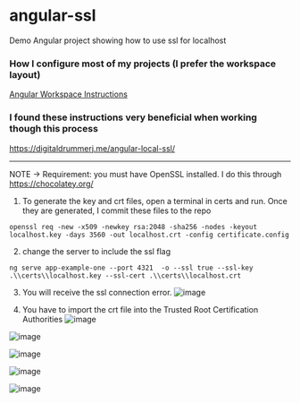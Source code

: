 # angular-ssl

Demo Angular project showing how to use ssl for localhost

### How I configure most of my projects (I prefer the workspace layout)

[Angular Workspace Instructions](https://thesoftwarearchitect.com/create-new-angular-workspace/)

### I found these instructions very beneficial when working though this process

https://digitaldrummerj.me/angular-local-ssl/

---

NOTE -> Requirement: you must have OpenSSL installed. I do this through https://chocolatey.org/

1. To generate the key and crt files, open a terminal in certs and run. Once they are generated, I commit these files to the repo

```
openssl req -new -x509 -newkey rsa:2048 -sha256 -nodes -keyout localhost.key -days 3560 -out localhost.crt -config certificate.config

```

2. change the server to include the ssl flag

```
ng serve app-example-one --port 4321  -o --ssl true --ssl-key .\\certs\\localhost.key --ssl-cert .\\certs\\localhost.crt
```

3. You will receive the ssl connection error.
![image](https://user-images.githubusercontent.com/1365728/232142495-5502d586-96e7-4c91-ac5c-403f6ed63134.png)


4. You have to import the crt file into the Trusted Root Certification Authorities
![image](https://user-images.githubusercontent.com/1365728/232142528-80c601c6-11fb-4959-96f6-6ee2277c914d.png)

![image](https://user-images.githubusercontent.com/1365728/232142545-81b849a1-71dc-4f2d-a662-14a59c27cf6d.png)

![image](https://user-images.githubusercontent.com/1365728/232142568-9a145116-cb6c-4ec8-9dc0-d0c4e988936d.png)

![image](https://user-images.githubusercontent.com/1365728/232142584-870b9eba-0398-469f-a690-4ca262fa1d5d.png)

![image](https://user-images.githubusercontent.com/1365728/232142599-4d327610-8da3-413a-943b-6027a61410b0.png)





